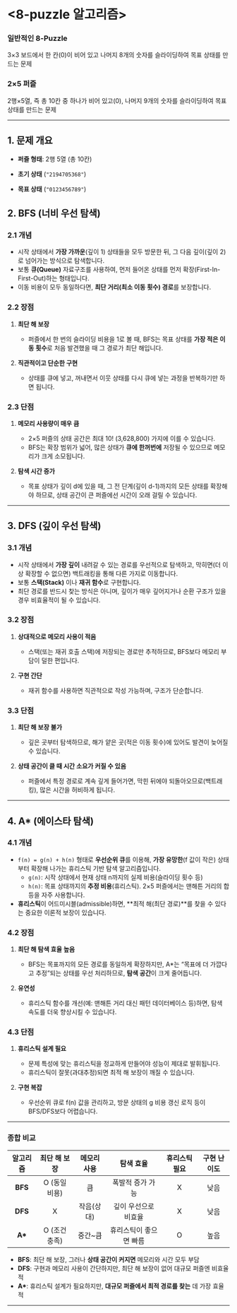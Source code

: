 # <8-puzzle 알고리즘>

### 일반적인 8-Puzzle
  3×3 보드에서 한 칸(0)이 비어 있고 나머지 8개의 숫자를 슬라이딩하여 목표 상태를 만드는 문제
### 2×5 퍼즐
  2행×5열, 즉 총 10칸 중 하나가 비어 있고(0), 나머지 9개의 숫자를 슬라이딩하여 목표 상태를 만드는 문제

---

## 1. 문제 개요

- **퍼즐 형태**: 2행 5열 (총 10칸)
- **초기 상태** (`"2194705368"`)

- **목표 상태** (`"0123456789"`)

## 2. BFS (너비 우선 탐색)

### 2.1 개념
- 시작 상태에서 **가장 가까운**(깊이 1) 상태들을 모두 방문한 뒤, 그 다음 깊이(깊이 2)로 넘어가는 방식으로 탐색합니다.
- 보통 **큐(Queue)** 자료구조를 사용하여, 먼저 들어온 상태를 먼저 확장(First-In-First-Out)하는 형태입니다.
- 이동 비용이 모두 동일하다면, **최단 거리(최소 이동 횟수) 경로**를 보장합니다.

### 2.2 장점
1. **최단 해 보장**  
   - 퍼즐에서 한 번의 슬라이딩 비용을 1로 볼 때, BFS는 목표 상태를 **가장 적은 이동 횟수**로 처음 발견했을 때 그 경로가 최단 해입니다.

2. **직관적이고 단순한 구현**  
   - 상태를 큐에 넣고, 꺼내면서 이웃 상태를 다시 큐에 넣는 과정을 반복하기만 하면 됩니다.

### 2.3 단점
1. **메모리 사용량이 매우 큼**  
   - 2×5 퍼즐의 상태 공간은 최대 10! (3,628,800) 가지에 이를 수 있습니다.  
   - BFS는 확장 범위가 넓어, 많은 상태가 **큐에 한꺼번에** 저장될 수 있으므로 메모리가 크게 소모됩니다.

2. **탐색 시간 증가**  
   - 목표 상태가 깊이 d에 있을 때, 그 전 단계(깊이 d-1)까지의 모든 상태를 확장해야 하므로, 상태 공간이 큰 퍼즐에선 시간이 오래 걸릴 수 있습니다.

---

## 3. DFS (깊이 우선 탐색)

### 3.1 개념
- 시작 상태에서 **가장 깊이** 내려갈 수 있는 경로를 우선적으로 탐색하고, 막히면(더 이상 확장할 수 없으면) 백트래킹을 통해 다른 가지로 이동합니다.
- 보통 **스택(Stack)** 이나 **재귀 함수**로 구현합니다.
- 최단 경로를 반드시 찾는 방식은 아니며, 깊이가 매우 깊어지거나 순환 구조가 있을 경우 비효율적이 될 수 있습니다.

### 3.2 장점
1. **상대적으로 메모리 사용이 적음**  
   - 스택(또는 재귀 호출 스택)에 저장되는 경로만 추적하므로, BFS보다 메모리 부담이 덜한 편입니다.

2. **구현 간단**  
   - 재귀 함수를 사용하면 직관적으로 작성 가능하며, 구조가 단순합니다.

### 3.3 단점
1. **최단 해 보장 불가**  
   - 깊은 곳부터 탐색하므로, 해가 얕은 곳(적은 이동 횟수)에 있어도 발견이 늦어질 수 있습니다.

2. **상태 공간이 클 때 시간 소요가 커질 수 있음**  
   - 퍼즐에서 특정 경로로 계속 깊게 들어가면, 막힌 뒤에야 되돌아오므로(백트래킹), 많은 시간을 허비하게 됩니다.

---

## 4. A* (에이스타 탐색)

### 4.1 개념
- `f(n) = g(n) + h(n)` 형태로 **우선순위 큐**를 이용해, **가장 유망한**(f 값이 작은) 상태부터 확장해 나가는 휴리스틱 기반 탐색 알고리즘입니다.
  - `g(n)`: 시작 상태에서 현재 상태 n까지의 실제 비용(슬라이딩 횟수 등)
  - `h(n)`: 목표 상태까지의 **추정 비용**(휴리스틱). 2×5 퍼즐에서는 맨해튼 거리의 합 등을 자주 사용합니다.
- **휴리스틱**이 어드미시블(admissible)하면, **최적 해(최단 경로)**를 찾을 수 있다는 중요한 이론적 보장이 있습니다.

### 4.2 장점
1. **최단 해 탐색 효율 높음**  
   - BFS는 목표까지의 모든 경로를 동일하게 확장하지만, A*는 “목표에 더 가깝다고 추정”되는 상태를 우선 처리하므로, **탐색 공간**이 크게 줄어듭니다.

2. **유연성**  
   - 휴리스틱 함수를 개선(예: 맨해튼 거리 대신 패턴 데이터베이스 등)하면, 탐색 속도를 더욱 향상시킬 수 있습니다.

### 4.3 단점
1. **휴리스틱 설계 필요**  
   - 문제 특성에 맞는 휴리스틱을 정교하게 만들어야 성능이 제대로 발휘됩니다.
   - 휴리스틱이 잘못(과대추정)되면 최적 해 보장이 깨질 수 있습니다.

2. **구현 복잡**  
   - 우선순위 큐로 f(n) 값을 관리하고, 방문 상태의 g 비용 갱신 로직 등이 BFS/DFS보다 어렵습니다.

---

### 종합 비교

| 알고리즘 | 최단 해 보장 | 메모리 사용 | 탐색 효율 | 휴리스틱 필요 | 구현 난이도 |
|:-------:|:---------:|:---------:|:------:|:---------:|:-------:|
| **BFS** | O (동일 비용) | 큼       | 폭발적 증가 가능 | X | 낮음 |
| **DFS** | X           | 작음(상대) | 깊이 우선으로 비효율 | X | 낮음 |
| **A\*** | O (조건 충족) | 중간~큼   | 휴리스틱이 좋으면 빠름 | O | 높음 |

- **BFS**: 최단 해 보장, 그러나 **상태 공간이 커지면** 메모리와 시간 모두 부담  
- **DFS**: 구현과 메모리 사용이 간단하지만, 최단 해 보장이 없어 대규모 퍼즐엔 비효율적  
- **A\***: 휴리스틱 설계가 필요하지만, **대규모 퍼즐에서 최적 경로를 찾는** 데 가장 효율적  

---


